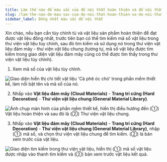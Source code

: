 ```yaml
---
title: Làm thế nào để màu sắc của đồ nội thất hoàn thiện và đồ nội thất tùy chỉnh đồng nhất
slug: /lam-the-nao-de-mau-sac-cua-do-noi-that-hoan-thien-va-do-noi-that-tuy-chinh-dong-nhat
sidebar_label: Đồng nhất màu sắc đồ nội thất
---
```


Xin chào, nếu bạn cần tùy chỉnh tủ và vật liệu sản phẩm hoàn thiện để đạt được vật liệu đồng nhất, trước tiên bạn có thể tìm kiếm mã số vật liệu trong thư viện vật liệu tùy chỉnh, sau đó tìm kiếm và sử dụng nó trong thư viện vật liệu đám mây - thư viện vật liệu chung (tương tự, mã số vật liệu được tìm kiếm trong giao diện vật liệu đám mây cũng có thể được tìm thấy trong thư viện vật liệu tùy chỉnh).

1. Xem mã số của vật liệu tùy chỉnh.

![Giao diện hiển thị chi tiết vật liệu 'Cà phê óc chó' trong phần mềm thiết kế, làm nổi bật tên và mã số của nó.](https://storage.googleapis.com/jegavn_kb/images/e613978e-6916-428b-b724-005dd6922e5e.png)

2. Nhấp vào **Vật liệu đám mây (Cloud Materials)** - **Trang trí cứng (Hard Decoration)** - **Thư viện vật liệu chung (General Material Library)**.

![Ảnh chụp màn hình của phần mềm thiết kế, hiển thị điều hướng đến (①) Vật liệu hoàn thiện và sau đó là (②) Thư viện vật liệu chung.](https://storage.googleapis.com/jegavn_kb/images/83438c76-2555-40dc-ad8d-ceda27d73c4c.png)

3. Nhấp vào **Vật liệu đám mây (Cloud Materials)** - **Trang trí cứng (Hard Decoration)** - **Thư viện vật liệu chung (General Material Library)**, nhập (①) mã số, và chọn thư viện vật liệu chung để tìm kiếm. (②) là bản xem trước của vật liệu.

![Giao diện tìm kiếm trong thư viện vật liệu, hiển thị (①) mã số vật liệu được nhập vào thanh tìm kiếm và (②) bản xem trước vật liệu kết quả.](https://storage.googleapis.com/jegavn_kb/images/4a49b5ff-bb8a-45e2-8c8d-0a14439599e2.png)